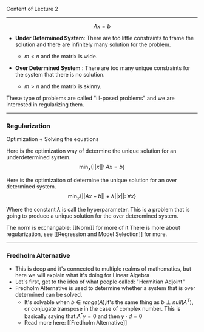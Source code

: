 Content of Lecture 2

---

$$
Ax = b
$$

* **Under Determined System**: There are too little constraints to frame the solution and there are infinitely many solution for the problem. 
	* $m < n$ and the matrix is wide. 

* **Over Determined System** : There are too many unique constraints for the system that there is no solution. 
	* $m > n$ and the matrix is skinny. 

These type of problems are called "ill-posed problems" and we are interested in regularizing them. 

---
### **Regularization** 
Optimization + Solving the equations

Here is the optimization way of determine the unique solution for an underdetermined system. 
$$\min_x\{ ||x||: \; Ax = b\}$$


Here is the optimizaiton of determine the unique solution for an over determined system. 
$$
\min_x\{
	||Ax - b|| + \lambda||x||:\; \forall x
\}$$

Where the constant $\lambda$ is call the hyperparameter. This is a problem that is going to produce a unique solution for the over deteremined system. 

The norm is exchangable: [[Norm]] for more of it
There is more about regularization, see [[Regression and Model Selection]] for more.


---
### **Fredholm Alternative**

* This is deep and it's connected to multiple realms of mathematics, but here we will explain what it's doing for Linear Algebra
* Let's first, get to the idea of what people called: "Hermitian Adjoint"
* Fredholm Alternative is used to determine whether a system that is over determined can be solved. 
	* It's solvable when $b \in range(A)$,it's the same thing as $b\perp null(A^T)$, or conjugate transpose in the case of complex number. This is basically saying that $A^*y = 0$ and then $y\cdot d = 0$
	* Read more here: [[Fredholm Alternative]]
	